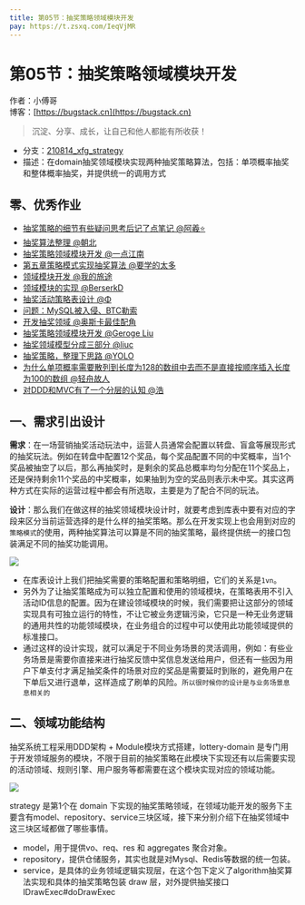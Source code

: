 ```yaml
---
title: 第05节：抽奖策略领域模块开发
pay: https://t.zsxq.com/IeqVjMR
---
```


# 第05节：抽奖策略领域模块开发

作者：小傅哥
<br/>博客：[https://bugstack.cn](https://bugstack.cn)

>沉淀、分享、成长，让自己和他人都能有所收获！

- 分支：[210814_xfg_strategy](https://gitcode.net/KnowledgePlanet/Lottery/-/tree/210814_xfg_strategy)
- 描述：在domain抽奖领域模块实现两种抽奖策略算法，包括：单项概率抽奖和整体概率抽奖，并提供统一的调用方式

## 零、优秀作业

- [抽奖策略的细节有些疑问思考后记了点笔记 @阿羲⭐️](https://t.zsxq.com/06uN3zrnE)
- [抽奖算法整理 @朝北](https://t.zsxq.com/06RFi666I)
- [抽奖策略领域模块开发 @一点江南](https://t.zsxq.com/06iYVNrj2)
- [第五章策略模式实现抽奖算法 @要学的太多](https://t.zsxq.com/06QvNZvJ2)
- [领域模块开发 @我的旅途](https://t.zsxq.com/0627miMJ6)
- [领域模块的实现 @BerserkD](https://t.zsxq.com/06AEm2Zfe)
- [抽奖活动策略表设计 @Φ](https://t.zsxq.com/06Q3jA6a2)
- [问题：MySQL被入侵、BTC勒索](https://t.zsxq.com/066qzjeq7)
- [开发抽奖领域 @奥斯卡最佳配角](https://t.zsxq.com/06FyRVRvb)
- [抽奖策略领域模块开发 @Geroge Liu](https://t.zsxq.com/06jeIYFeQ)
- [抽奖领域模型分成三部分 @liuc](https://t.zsxq.com/067qr7mmi)
- [抽奖策略，整理下思路 @YOLO](https://t.zsxq.com/063B2zrBE)
- [为什么单项概率需要散列到长度为128的数组中去而不是直接按顺序插入长度为100的数组 @轻舟故人](https://t.zsxq.com/06ZBmQrbu)
- [对DDD和MVC有了一个分层的认知 @浩](https://t.zsxq.com/07Mn23JAQ)

## 一、需求引出设计

**需求**：在一场营销抽奖活动玩法中，运营人员通常会配置以转盘、盲盒等展现形式的抽奖玩法。例如在转盘中配置12个奖品，每个奖品配置不同的中奖概率，当1个奖品被抽空了以后，那么再抽奖时，是剩余的奖品总概率均匀分配在11个奖品上，还是保持剩余11个奖品的中奖概率，如果抽到为空的奖品则表示未中奖。其实这两种方式在实际的运营过程中都会有所选取，主要是为了配合不同的玩法。

**设计**：那么我们在做这样的抽奖领域模块设计时，就要考虑到库表中要有对应的字段来区分当前运营选择的是什么样的抽奖策略。那么在开发实现上也会用到对应的`策略模式`的使用，两种抽奖算法可以算是不同的抽奖策略，最终提供统一的接口包装满足不同的抽奖功能调用。

![](/images/article/project/lottery/Part-2/5-01.png)

- 在库表设计上我们把抽奖需要的策略配置和策略明细，它们的关系是`1vn`。
- 另外为了让抽奖策略成为可以独立配置和使用的领域模块，在策略表用不引入活动ID信息的配置。因为在建设领域模块的时候，我们需要把让这部分的领域实现具有可独立运行的特性，不让它被业务逻辑污染，它只是一种无业务逻辑的通用共性的功能领域模块，在业务组合的过程中可以使用此功能领域提供的标准接口。
- 通过这样的设计实现，就可以满足于不同业务场景的灵活调用，例如：有些业务场景是需要你直接来进行抽奖反馈中奖信息发送给用户，但还有一些因为用户下单支付才满足抽奖条件的场景对应的奖品是需要延时到账的，避免用户在下单后又进行退单，这样造成了刷单的风险。`所以很时候你的设计是与业务场景息息相关的`

## 二、领域功能结构

抽奖系统工程采用DDD架构 + Module模块方式搭建，lottery-domain 是专门用于开发领域服务的模块，不限于目前的抽奖策略在此模块下实现还有以后需要实现的活动领域、规则引擎、用户服务等都需要在这个模块实现对应的领域功能。

![](/images/article/project/lottery/Part-2/5-02.png)

strategy 是第1个在 domain 下实现的抽奖策略领域，在领域功能开发的服务下主要含有model、repository、service三块区域，接下来分别介绍下在抽奖领域中这三块区域都做了哪些事情。

- model，用于提供vo、req、res 和 aggregates 聚合对象。
- repository，提供仓储服务，其实也就是对Mysql、Redis等数据的统一包装。
- service，是具体的业务领域逻辑实现层，在这个包下定义了algorithm抽奖算法实现和具体的抽奖策略包装 draw 层，对外提供抽奖接口 IDrawExec#doDrawExec



